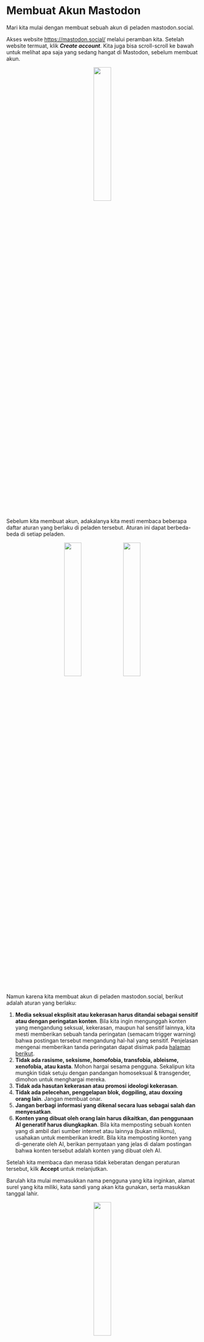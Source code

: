 # Membuat Akun Mastodon

Mari kita mulai dengan membuat sebuah akun di peladen mastodon.social.

Akses website https://mastodon.social/ melalui peramban kita. Setelah website termuat, klik ***Create account***. Kita juga bisa scroll-scroll ke bawah untuk melihat apa saja yang sedang hangat di Mastodon, sebelum membuat akun.

<div align="center">
  <div>
    <img src="../assets/02pic-01.jpg" width="30%" />
  </div>
</div>

Sebelum kita membuat akun, adakalanya kita mesti membaca beberapa daftar aturan yang berlaku di peladen tersebut. Aturan ini dapat berbeda-beda di setiap peladen.

<div align="center">
  <div>
    <img src="../assets/02pic-02.jpg" width="30%" />
    <img src="../assets/02pic-03.jpg" width="30%" />
  </div>
</div>

Namun karena kita membuat akun di peladen mastodon.social, berikut adalah aturan yang berlaku:

1. **Media seksual eksplisit atau kekerasan harus ditandai sebagai sensitif atau dengan peringatan konten**. Bila kita ingin mengunggah konten yang mengandung seksual, kekerasan, maupun hal sensitif lainnya, kita mesti memberikan sebuah tanda peringatan (semacam trigger warning) bahwa postingan tersebut mengandung hal-hal yang sensitif. Penjelasan mengenai memberikan tanda peringatan dapat disimak pada [halaman berikut](https://github.com/bandarbaru-1/Panduan-Mastodon-Indonesia/blob/main/pages/10%20-%20Membuat%20Postingan%20Dengan%20Tanda%20Peringatan.md).
2. **Tidak ada rasisme, seksisme, homofobia, transfobia, ableisme, xenofobia, atau kasta**. Mohon hargai sesama pengguna. Sekalipun kita mungkin tidak setuju dengan pandangan homoseksual & transgender, dimohon untuk menghargai mereka.
3. **Tidak ada hasutan kekerasan atau promosi ideologi kekerasan**.
4. **Tidak ada pelecehan, penggelapan blok, dogpiling, atau doxxing orang lain**. Jangan membuat onar.
5. **Jangan berbagi informasi yang dikenal secara luas sebagai salah dan menyesatkan**.
6. **Konten yang dibuat oleh orang lain harus dikaitkan, dan penggunaan AI generatif harus diungkapkan**. Bila kita memposting sebuah konten yang di ambil dari sumber internet atau lainnya (bukan milikmu), usahakan untuk memberikan kredit. Bila kita memposting konten yang di-generate oleh AI, berikan pernyataan yang jelas di dalam postingan bahwa konten tersebut adalah konten yang dibuat oleh AI.

Setelah kita membaca dan merasa tidak keberatan dengan peraturan tersebut, kilk **Accept** untuk melanjutkan.

Barulah kita mulai memasukkan nama pengguna yang kita inginkan, alamat surel yang kita miliki, kata sandi yang akan kita gunakan, serta masukkan tanggal lahir.

<div align="center">
  <div>
    <img src="../assets/02pic-04.jpg" width="30%" />
  </div>
</div>

Sebagai catatan, nama pengguna yang nanti akan kalian gunakan akan memiliki akhiran nama peladen. Seperti di sini contoh, saya memilih menggunakan nama pengguna '@bandarbaru01', maka nantinya, nama pengguna lengkapnya adalah: `@bandarbaru01@mastodon.social` (berbeda seperti di Twitter yang mungkin hanya @bandarbaru01 saja).

Terdapat catatan bahwa untuk menggunakan Mastodon, pastikan kita telah berusia 16 tahun ke atas, dan karena alasan privasi, tanggal lahir yang dimasukkan tidak akan disimpan oleh pengelola peladen.

Jika sudah, (bila perlu) baca kebijakan privasi mereka, kemudian setujui kebijakan tersebut lalu klik ***Sign up***.

<div align="center">
  <div>
    <img src="../assets/02pic-05.jpg" width="30%" />
  </div>
</div>

Jika sudah, silahkan periksa surel kalian & buka surel konfirmasi mastodon.social, kemudian klik ***Verify email address*** untuk mengaktifkan akun Mastodon.

<div align="center">
  <div>
    <img src="../assets/02pic-06.png"/>
  </div>
</div>

Namun bila belum menerima surel konfirmasi, kita bisa periksa kembali apakah alamat surel-nya sudah benar atau tidak. Jika tidak, maka koreksi alamat surel-nya. Jika alamat surel-nya sudah dikoreksi, klik ***Resend confirmation link***.

<div align="center">
  <div>
    <img src="../assets/02pic-07.jpg" width="30%" />
  </div>
</div>

Selesaikan captcha, lalu klik ***Continue***.


<div align="center">
  <div>
    <img src="../assets/02pic-08.jpg" width="30%" />
  </div>
</div>

Dan akun Mastodon berhasil dibuat!

<div align="center">
  <div>
    <img src="../assets/02pic-09.jpg" width="30%" />
  </div>
</div>

Sekarang, kita unggah foto profil, foto banner/sampul, nama akun, serta bio.

Terdapat pilihan *Make my profile discoverable*, jika kita mengaktifkan ini, maka akun kita dapat tampil di hasil pencarian, trending, dan di daftar rekomendasi di beberapa pengguna.

Jika kita memilih untuk menjadikan akunmu sebagai akun privat, jangan aktifkan ini.

Jika sudah, klik ***Save and continue***.

<div align="center">
  <div>
    <img src="../assets/02pic-10.jpg" width="30%" />
  </div>
</div>

Setelah itu, muncullah beberapa akun rekomendasi untuk diikuti. Karena kita berada di mastodon.social, maka biasanya akun-akun yang direkomendasikan adalah akun-akun populer di peladen tsb. dan biasanya adalah orang-orang dari luar negeri. Kita bisa mengikuti mereka, atau silahkan scroll ke bawah lalu klik ***Done*** untuk selesai atau melewati itu.

<div align="center">
  <div>
    <img src="../assets/02pic-11.jpg" width="30%" />
    <img src="../assets/02pic-12.jpg" width="30%" />
  </div>
</div>

> Saya sudah mengkurasi beberapa akun yang dapat kalian cari dan ikuti di [halaman berikut](https://github.com/bandarbaru-1/Panduan-Mastodon-Indonesia/blob/main/pages/20%20-%20Rekomendasi%20Akun%20Yang%20Dapat%20Diikuti.md).

Dan selesai, akun Mastodon kita siap digunakan!

<div align="center">
  <div>
    <img src="../assets/02pic-13.jpg" width="30%" />
  </div>
</div>




